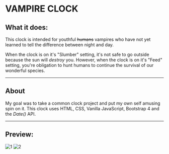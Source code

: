# VAMPIRE CLOCK

## What it does:

This clock is intended for youthful ~~humans~~ vampires who have not yet learned to tell the difference between night and day. 

When the clock is on it's "Slumber" setting, it's not safe to go outside because the sun will _destroy_ you. However, when the clock is on it's "Feed" setting, you're obligation to hunt humans to continue the survival of our wonderful species. 

---
## About

My goal was to take a common clock project and put my own self amusing spin on it. This clock uses HTML, CSS, Vanilla JavaScript, Bootstrap 4 and the _Date()_ API.


---


## Preview:

![1](https://i.imgur.com/aEgjdaE.png)
![2](https://i.imgur.com/ZrFXkhn.png)